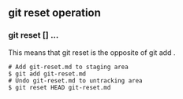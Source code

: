 git reset operation
-------------------------
### git reset  [<tree-ish>] <paths>...

This means that git reset <paths> is the opposite of git add <path>.

    # Add git-reset.md to staging area
    $ git add git-reset.md
    # Undo git-reset.md to untracking area
    $ git reset HEAD git-reset.md



